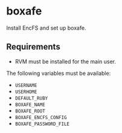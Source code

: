 # boxafe

Install EncFS and set up boxafe.

## Requirements

* RVM must be installed for the main user.

The following variables must be available:

* `USERNAME`
* `USERHOME`
* `DEFAULT_RUBY`
* `BOXAFE_NAME`
* `BOXAFE_ROOT`
* `BOXAFE_ENCFS_CONFIG`
* `BOXAFE_PASSWORD_FILE`
